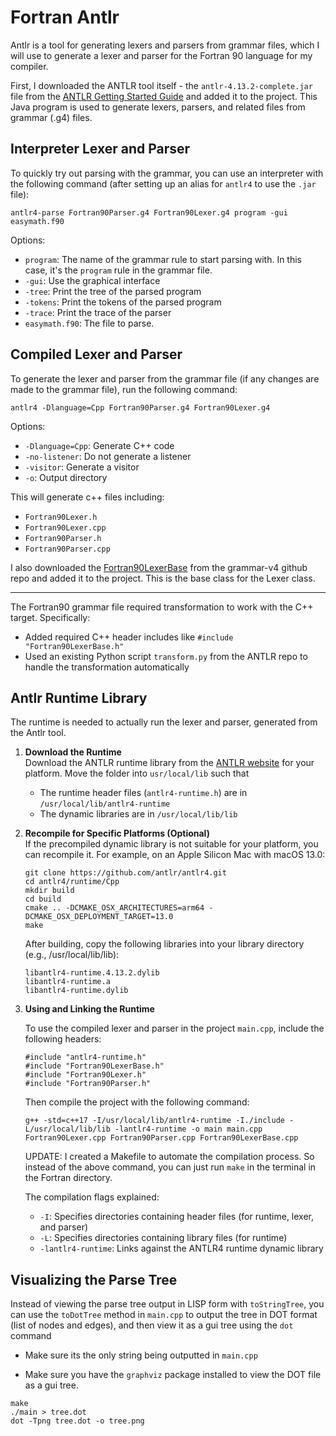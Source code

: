 # Fortran Antlr 

Antlr is a tool for generating lexers and parsers from grammar files, which I will use to generate a lexer and parser for the Fortran 90 language for my compiler.

First, I downloaded the ANTLR tool itself - the `antlr-4.13.2-complete.jar` file from the [ANTLR Getting Started Guide](https://github.com/antlr/antlr4/blob/master/doc/getting-started.md) and added it to the project. This Java program is used to generate lexers, parsers, and related files from grammar (.g4) files.

## Interpreter Lexer and Parser
To quickly try out parsing with the grammar, you can use an interpreter with the following command (after setting up an alias for `antlr4` to use the `.jar` file):
```
antlr4-parse Fortran90Parser.g4 Fortran90Lexer.g4 program -gui easymath.f90
```

Options:
- `program`: The name of the grammar rule to start parsing with. In this case, it's the `program` rule in the grammar file.
- `-gui`: Use the graphical interface
- `-tree`: Print the tree of the parsed program
- `-tokens`: Print the tokens of the parsed program
- `-trace`: Print the trace of the parser
- `easymath.f90`: The file to parse.

## Compiled Lexer and Parser

To generate the lexer and parser from the grammar file (if any changes are made to the grammar file), run the following command:
```
antlr4 -Dlanguage=Cpp Fortran90Parser.g4 Fortran90Lexer.g4
```

Options:
- `-Dlanguage=Cpp`: Generate C++ code
- `-no-listener`: Do not generate a listener
- `-visitor`: Generate a visitor
- `-o`: Output directory


This will generate c++ files including:
- `Fortran90Lexer.h`
- `Fortran90Lexer.cpp`
- `Fortran90Parser.h`
- `Fortran90Parser.cpp`

I also downloaded the [Fortran90LexerBase](https://github.com/antlr/grammars-v4/tree/master/fortran/fortran90/Cpp) from the grammar-v4 github repo and added it to the project. This is the base class for the Lexer class.

---

The Fortran90 grammar file required transformation to work with the C++ target. Specifically:
- Added required C++ header includes like `#include "Fortran90LexerBase.h"`
- Used an existing Python script `transform.py` from the ANTLR repo to handle the transformation automatically



## Antlr Runtime Library

The runtime is needed to actually run the lexer and parser, generated from the Antlr tool.

1. **Download the Runtime**  
   Download the ANTLR runtime library from the [ANTLR website](https://www.antlr.org/download.html) for your platform. Move the folder into `usr/local/lib` such that
   - The runtime header files (`antlr4-runtime.h`) are in `/usr/local/lib/antlr4-runtime`
   - The dynamic libraries are in `/usr/local/lib/lib`

2. **Recompile for Specific Platforms (Optional)**  
   If the precompiled dynamic library is not suitable for your platform, you can recompile it. For example, on an Apple Silicon Mac with macOS 13.0:


    ```
    git clone https://github.com/antlr/antlr4.git
    cd antlr4/runtime/Cpp
    mkdir build
    cd build
    cmake .. -DCMAKE_OSX_ARCHITECTURES=arm64 -DCMAKE_OSX_DEPLOYMENT_TARGET=13.0
    make
    ```

    After building, copy the following libraries into your library directory (e.g., /usr/local/lib/lib):

    ```
    libantlr4-runtime.4.13.2.dylib
    libantlr4-runtime.a
    libantlr4-runtime.dylib
    ```



3. **Using and Linking the Runtime**

    To use the compiled lexer and parser in the project `main.cpp`, include the following headers:

    ```
    #include "antlr4-runtime.h"
    #include "Fortran90LexerBase.h"
    #include "Fortran90Lexer.h"
    #include "Fortran90Parser.h"
    ```

    Then compile the project with the following command:
    ```
    g++ -std=c++17 -I/usr/local/lib/antlr4-runtime -I./include -L/usr/local/lib/lib -lantlr4-runtime -o main main.cpp Fortran90Lexer.cpp Fortran90Parser.cpp Fortran90LexerBase.cpp
    ```

    UPDATE: I created a Makefile to automate the compilation process. So instead of the above command, you can just run `make` in the terminal in the Fortran directory.

    The compilation flags explained:
    - `-I`: Specifies directories containing header files (for runtime, lexer, and parser)
    - `-L`: Specifies directories containing library files (for runtime)
    - `-lantlr4-runtime`: Links against the ANTLR4 runtime dynamic library

## Visualizing the Parse Tree

Instead of viewing the parse tree output in LISP form with `toStringTree`, you can use the `toDotTree` method in `main.cpp` to output the tree in DOT format (list of nodes and edges), and then view it as a gui tree using the `dot` command
- Make sure its the only string being outputted in `main.cpp`

- Make sure you have the `graphviz` package installed to view the DOT file as a gui tree.

```
make
./main > tree.dot
dot -Tpng tree.dot -o tree.png
```
